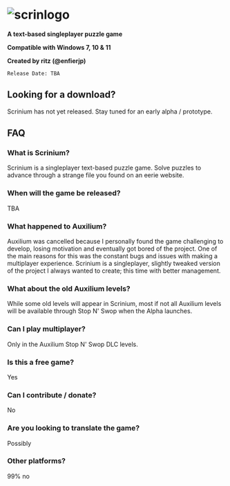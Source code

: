 # ![scrinlogo](https://user-images.githubusercontent.com/96433729/168858930-c1cae903-a5c7-4e4a-b473-3b7475fcafa9.png)

**A text-based singleplayer puzzle game**

**Compatible with Windows 7, 10 & 11**

**Created by ritz (@enfierjp)**

`Release Date: TBA`

## Looking for a download?

Scrinium has not yet released. Stay tuned for an early alpha / prototype.

## FAQ
### What is Scrinium?
Scrinium is a singleplayer text-based puzzle game. Solve puzzles to advance through a strange file you found on an eerie website.

### When will the game be released?
TBA

### What happened to Auxilium?
Auxilium was cancelled because I personally found the game challenging to develop, losing motivation and eventually got bored of the project. One of the main reasons for this was the constant bugs and issues with making a multiplayer experience. Scrinium is a singleplayer, slightly tweaked version of the project I always wanted to create; this time with better management.

### What about the old Auxilium levels?
While some old levels will appear in Scrinium, most if not all Auxilium levels will be available through Stop N' Swop when the Alpha launches. 

### Can I play multiplayer?
Only in the Auxilium Stop N' Swop DLC levels.

### Is this a free game?
Yes

### Can I contribute / donate?
No

### Are you looking to translate the game?
Possibly

### Other platforms?
99% no
